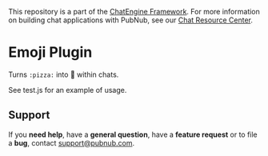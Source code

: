 This repository is a part of the [ChatEngine Framework](https://github.com/pubnub/chat-engine).
For more information on building chat applications with PubNub, see our
[Chat Resource Center](http://www.pubnub.com/developers/chat-resource-center/).

# Emoji Plugin

Turns ```:pizza:``` into :pizza: within chats.

See test.js for an example of usage.

## Support

If you **need help**, have a **general question**, have a **feature request** or to file a **bug**, contact <support@pubnub.com>.

